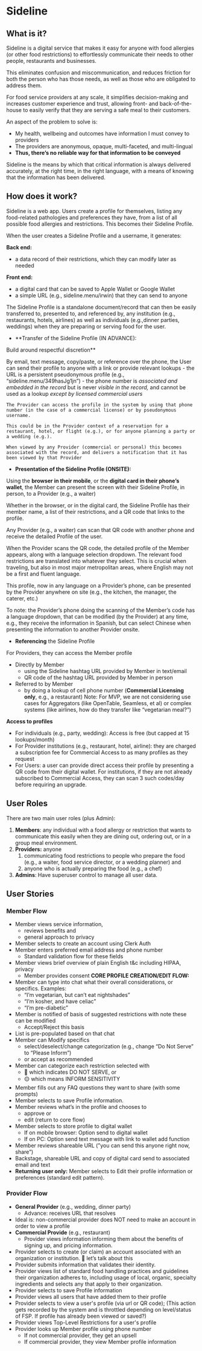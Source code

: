 # Sideline

## What is it?

Sideline is a digital service that makes it easy for anyone with food allergies (or other food restrictions) to effortlessly communicate their needs to other people, restaurants and businesses.

This eliminates confusion and miscommunication, and reduces friction for both the person who has those needs, as well as those who are obligated to address them.

For food service providers at any scale, it simplifies decision-making and increases customer experience and trust, allowing front- and back-of-the-house to easily verify that they are serving a safe meal to their customers.

An aspect of the problem to solve is:

- My health, wellbeing and outcomes have information I must convey to providers
- The providers are anonymous, opaque, multi-faceted, and multi-lingual
- **Thus, there’s no reliable way for that information to be conveyed**

Sideline is the means by which that critical information is always delivered accurately, at the right time, in the right language, with a means of knowing that the information has been delivered.

## How does it work?

Sideline is a web app. Users create a profile for themselves, listing any food-related pathologies and preferences they have, from a list of all possible food allergies and restrictions. This becomes their Sideline Profile.

When the user creates a Sideline Profile and a username, it generates:

**Back end:**

- a data record of their restrictions, which they can modify later as needed

**Front end:**

- a digital card that can be saved to Apple Wallet or Google Wallet
- a simple URL (e.g., sideline.menu/irwin) that they can send to anyone

The Sideline Profile is a standalone document/record that can then be easily transferred to, presented to, and referenced by, any institution (e.g., restaurants, hotels, airlines) as well as individuals (e.g.,dinner parties, weddings) when they are preparing or serving food for the user.

- \*\*Transfer of the Sideline Profile (IN ADVANCE):

Build around respectful discretion\*\*

By email, text message, copy/paste, or reference over the phone, the User can send their profile to anyone with a link or provide relevant lookups - the URL is a persistent pseudonymous profile
(e.g., “sideline.menu/349hasJg1jn”) - the phone number is _associated and embedded in the record_ but is never _visible in the record,_ and cannot be used as a lookup _except by licensed commercial users_

    The Provider can access the profile in the system by using that phone number (in the case of a commercial license) or by pseudonymous username.

    This could be in the Provider context of a reservation for a restaurant, hotel, or flight (e.g.), or for anyone planning a party or a wedding (e.g.).

    When viewed by any Provider (commercial or personal) this becomes associated with the record, and delivers a notification that it has been viewed by that Provider

- **Presentation of the Sideline Profile (ONSITE):**

Using the **browser in their mobile**, or the **digital card in their phone’s wallet**, the Member can present the screen with their Sideline Profile, in person, to a Provider (e.g., a waiter)

Whether in the browser, or in the digital card, the Sideline Profile has their member name, a list of their restrictions, and a QR code that links to the profile.

Any Provider (e.g., a waiter) can scan that QR code with another phone and receive the detailed Profile of the user.

When the Provider scans the QR code, the detailed profile of the Member appears, along with a language selection dropdown. The relevant food restrictions are translated into whatever they select. This is crucial when traveling, but also in most major metropolitan areas, where English may not be a first and fluent language.

This profile, now in any language on a Provider’s phone, can be presented by the Provider anywhere on site (e.g., the kitchen, the manager, the caterer, etc.)

To note: the Provider’s phone doing the scanning of the Member’s code has a language dropdown, that can be modified (by the Provider) at any time, e.g., they receive the information in Spanish, but can select Chinese when presenting the information to another Provider onsite.

- **Referencing** the Sideline Profile

For Providers, they can access the Member profile

- Directly by Member
  - using the Sideline hashtag URL provided by Member in text/email
  - QR code of the hashtag URL provided by Member in person
- Referred to by Member
  - by doing a lookup of cell phone number (**Commercial Licensing only**, e.g., a restaurant)
  Note: For MVP, we are not considering use cases for Aggregators (like OpenTable, Seamless, et al) or complex systems (like airlines, how do they transfer like “vegetarian meal?”)

**Access to profiles**

- For individuals (e.g., party, wedding): Access is free (but capped at 15 lookups/month)
- For Provider institutions (e.g., restaurant, hotel, airline): they are charged a subscription fee for Commercial Access to as many profiles as they request
- For Users: a user can provide direct access their profile by presenting a QR code from their digital wallet. For institutions, if they are not already subscribed to Commercial Access, they can scan 3 such codes/day before requiring an upgrade.

## User Roles

There are two main user roles (plus Admin):

1. **Members**: any individual with a food allergy or restriction that wants to communicate this easily when they are dining out, ordering out, or in a group meal environment.
2. **Providers:** anyone
   1. communicating food restrictions to people who prepare the food (e.g., a waiter, food service director, or a wedding planner) and
   2. anyone who is actually preparing the food (e.g., a chef)
3. **Admins**: Have superuser control to manage all user data.

## User Stories

### Member Flow

- Member views service information,
  - reviews benefits and
  - general approach to privacy
- Member selects to create an account using Clerk Auth
- Member enters preferred email address and phone number
  - Standard validation flow for these fields
- Member views brief overview of plain English t&c including HIPAA, privacy
  - Member provides consent
  **CORE PROFILE CREATION/EDIT FLOW:**
- Member can type into chat what their overall considerations, or specifics. Examples:
  - “I’m vegetarian, but can’t eat nightshades”
  - “I’m kosher, and have celiac”
  - “I’m pre-diabetic”
- Member is notified of basis of suggested restrictions with note these can be modified
  - Accept/Reject this basis
- List is pre-populated based on that chat
- Member can Modify specifics
  - select/deselect/change categorization (e.g., change “Do Not Serve” to “Please Inform”)
  - or accept as recommended
- Member can categorize each restriction selected with
  - 🔴 which indicates DO NOT SERVE, or
  - 🟡 which means INFORM SENSITIVITY
- Member fills out any FAQ questions they want to share (with some prompts)
- Member selects to save Profile information.
- Member reviews what’s in the profile and chooses to
  - approve or
  - edit (return to core flow)
- Member selects to store profile to digital wallet
  - If on mobile browser: Option send to digital wallet
  - If on PC: Option send text message with link to wallet add function
- Member reviews shareable URL (”you can send this anyone right now, share”)
- Backstage, shareable URL and copy of digital card send to associated email and text
- **Returning user only:** Member selects to Edit their profile information or preferences (standard edit pattern).

### Provider Flow

- **General Provider** (e.g., wedding, dinner party)
  - Advance: receives URL that resolves
- Ideal is: non-commercial provider does NOT need to make an account in order to view a profile
- **Commercial Provide** (e.g., restaurant)
  - Provider views information informing them about the benefits of signing up, and pricing information.
- Provider selects to create (or claim) an account associated with an organization or institution. 💬 let’s talk about this
- Provider submits information that validates their identity.
- Provider views list of standard food handling practices and guidelines their organization adheres to, including usage of local, organic, specialty ingredients and selects any that apply to their organization.
- Provider selects to save Profile information
- Provider views all users that have added them to their profile
- Provider selects to view a user's profile (via url or QR code); (This action gets recorded by the system and is throttled depending on level/status of FSP. If profile has already been viewed or saved?)
- Provider views Top-Level Restrictions for a user's profile
- Provider looks up Member profile using phone number
  - If not commercial provider, they get an upsell
  - If commercial provider, they view Member profile information
